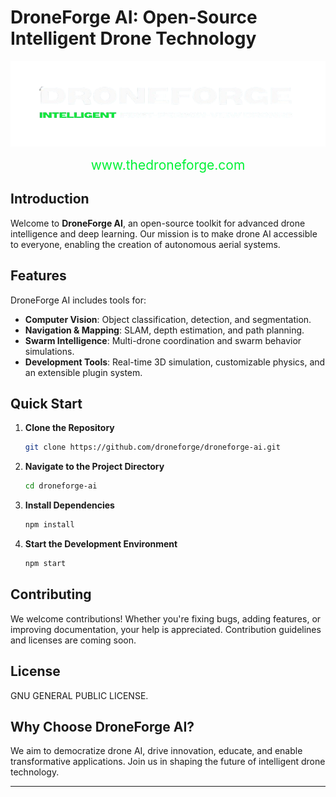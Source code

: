 # DroneForge AI: Open-Source Intelligent Drone Technology

<p align="center">
  <img src="./droneforge.png" alt="DroneForge Logo">
</p>

<p align="center">
  <a href="http://www.thedroneforge.com" style="font-size: 1.5em; color: #00F135; text-decoration: none;">www.thedroneforge.com</a>
</p>

## Introduction

Welcome to **DroneForge AI**, an open-source toolkit for advanced drone intelligence and deep learning. Our mission is to make drone AI accessible to everyone, enabling the creation of autonomous aerial systems.

## Features

DroneForge AI includes tools for:

- **Computer Vision**: Object classification, detection, and segmentation.
- **Navigation & Mapping**: SLAM, depth estimation, and path planning.
- **Swarm Intelligence**: Multi-drone coordination and swarm behavior simulations.
- **Development Tools**: Real-time 3D simulation, customizable physics, and an extensible plugin system.

## Quick Start

1. **Clone the Repository**
   ```bash
   git clone https://github.com/droneforge/droneforge-ai.git
   ```

2. **Navigate to the Project Directory**
   ```bash
   cd droneforge-ai
   ```

3. **Install Dependencies**
   ```bash
   npm install
   ```

4. **Start the Development Environment**
   ```bash
   npm start
   ```

## Contributing

We welcome contributions! Whether you're fixing bugs, adding features, or improving documentation, your help is appreciated. Contribution guidelines and licenses are coming soon.

## License

 GNU GENERAL PUBLIC LICENSE.

## Why Choose DroneForge AI?

We aim to democratize drone AI, drive innovation, educate, and enable transformative applications. Join us in shaping the future of intelligent drone technology.

---
